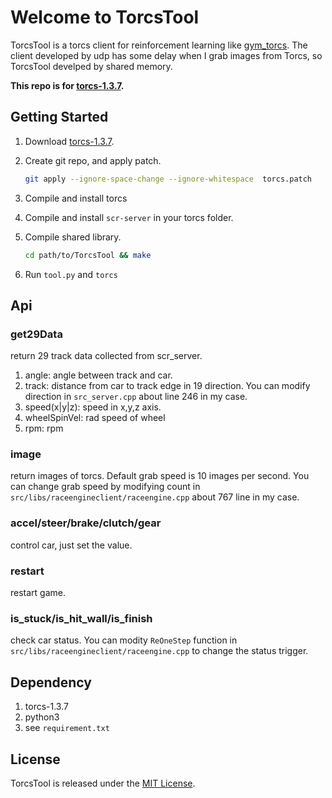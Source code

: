 # Welcome to TorcsTool

TorcsTool is a torcs client for reinforcement learning like [gym_torcs](https://github.com/ugo-nama-kun/gym_torcs). The client developed by udp has some delay when I grab images from Torcs, so TorcsTool develped by shared memory.

**This repo is for [torcs-1.3.7](http://sourceforge.net/projects/torcs/files/all-in-one/1.3.7/torcs-1.3.7.tar.bz2/download).**

 ## Getting Started

1. Download [torcs-1.3.7](http://sourceforge.net/projects/torcs/files/all-in-one/1.3.7/torcs-1.3.7.tar.bz2/download).

2. Create git repo, and apply patch.

   ```sh
   git apply --ignore-space-change --ignore-whitespace  torcs.patch
   ```

3. Compile and install torcs

4. Compile  and install `scr-server`  in your torcs folder.

5. Compile shared library.

   ```sh
   cd path/to/TorcsTool && make
   ```

6. Run `tool.py` and `torcs`

##  Api 

### get29Data

return 29 track data collected from scr_server.

1. angle: angle between track and car.
2. track: distance from car to track edge in 19 direction. You can modify direction in `src_server.cpp` about line 246 in my case.
3. speed(x|y|z): speed in x,y,z axis.
4. wheelSpinVel: rad speed of wheel
5. rpm: rpm

### image

return images of torcs. Default grab speed is 10 images per second. You can change grab speed by modifying count in `src/libs/raceengineclient/raceengine.cpp` about 767 line in my case.

### accel/steer/brake/clutch/gear

control car, just set the value.

### restart

restart game.

### is_stuck/is_hit_wall/is_finish

check car status. You can modity `ReOneStep` function in `src/libs/raceengineclient/raceengine.cpp` to change the status trigger.

## Dependency

1. torcs-1.3.7
2. python3
3. see `requirement.txt`

## License

TorcsTool is released under the [MIT License](https://opensource.org/licenses/MIT).

